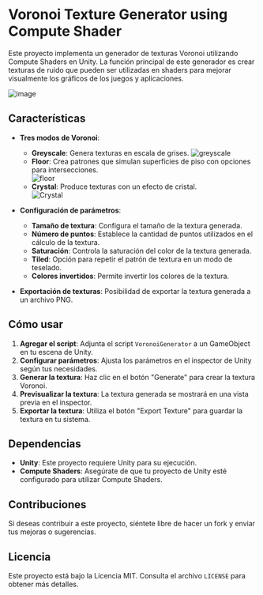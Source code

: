 # Voronoi Texture Generator using Compute Shader

Este proyecto implementa un generador de texturas Voronoi utilizando Compute Shaders en Unity. La función principal de este generador es crear texturas de ruido que pueden ser utilizadas en shaders para mejorar visualmente los gráficos de los juegos y aplicaciones.

![image](https://github.com/user-attachments/assets/4e1dc1c8-8ff0-4155-8bd6-9f714bbdc7ec)

## Características

- **Tres modos de Voronoi**: 
  - **Greyscale**: Genera texturas en escala de grises.
    ![greyscale](https://github.com/user-attachments/assets/6a68cc20-c160-45a7-9ca8-898e786c0040)
  - **Floor**: Crea patrones que simulan superficies de piso con opciones para intersecciones.  
    ![floor](https://github.com/user-attachments/assets/95d75369-7f26-408c-849d-4ddfcc30220e)
  - **Crystal**: Produce texturas con un efecto de cristal.  
    ![Crystal](https://github.com/user-attachments/assets/0caa9b64-1e32-48b0-aee2-268f513af0a1)

- **Configuración de parámetros**:
  - **Tamaño de textura**: Configura el tamaño de la textura generada.
  - **Número de puntos**: Establece la cantidad de puntos utilizados en el cálculo de la textura.
  - **Saturación**: Controla la saturación del color de la textura generada.
  - **Tiled**: Opción para repetir el patrón de textura en un modo de teselado.
  - **Colores invertidos**: Permite invertir los colores de la textura.
  
- **Exportación de texturas**: Posibilidad de exportar la textura generada a un archivo PNG.

## Cómo usar

1. **Agregar el script**: Adjunta el script `VoronoiGenerator` a un GameObject en tu escena de Unity.
2. **Configurar parámetros**: Ajusta los parámetros en el inspector de Unity según tus necesidades.
3. **Generar la textura**: Haz clic en el botón "Generate" para crear la textura Voronoi.
4. **Previsualizar la textura**: La textura generada se mostrará en una vista previa en el inspector.
5. **Exportar la textura**: Utiliza el botón "Export Texture" para guardar la textura en tu sistema.

## Dependencias

- **Unity**: Este proyecto requiere Unity para su ejecución.
- **Compute Shaders**: Asegúrate de que tu proyecto de Unity esté configurado para utilizar Compute Shaders.

## Contribuciones

Si deseas contribuir a este proyecto, siéntete libre de hacer un fork y enviar tus mejoras o sugerencias.

## Licencia

Este proyecto está bajo la Licencia MIT. Consulta el archivo `LICENSE` para obtener más detalles.
